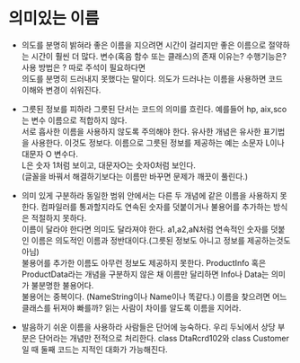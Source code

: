 # 의미있는 이름

* 의도를 분명히 밝혀라
좋은 이름을 지으려면 시간이 걸리지만 좋은 이름으로 절약하는 시간이 훨씬 더 많다. 변수(혹음 함수 또는 클래스)의 존재 이유는? 수행기능은? 사용 방법은 ? 따로 주석이 필요하다면   
의도를 분명히 드러내지 못했다는 말이다. 의도가 드러나는 이름을 사용하면 코드 이해와 변경이 쉬워진다.   

* 그릇된 정보를 피하라
그릇된 단서는 코드의 의미를 흐린다. 예를들어 hp, aix,sco는 변수 이름으로 적합하지 않다.   
서로 흡사한 이름을 사용하지 않도록 주의해야 한다. 유사한 개념은 유사한 표기법을 사용한다. 이것도 정보다. 이름으로 그릇된 정보를 제공하는 예는 소문자 L이나 대문자 O 변수다.   
L은 숫자 1처럼 보이고, 대문자O는 숫자0처럼 보인다.   
(글꼴을 바꿔서 해결하기보다는 이름만 바꾸면 문제가 깨끗이 풀린다.)

* 의미 있게 구분하라
동일한 범위 안에서는 다른 두 개념에 같은 이름을 사용하지 못한다. 컴파일러를 통과할지라도 연속된 숫자를 덧붙이거나 불용어를 추가하는 방식은 적절하지 못하다.   
이름이 달라야 한다면 의미도 달라져야 한다. a1,a2,aN처럼 연속적인 숫자를 덧붙인 이름은 의도적인 이름과 정반대이다.(그릇된 정보도 아니고 정보를 제공하는것도 아님)   
불용어를 추가한 이름도 아무런 정보도 제공하지 못한다. ProductInfo 혹은 ProductData라는 개념을 구분하지 않은 채 이름만 달리하면 Info나 Data는 의미가 불분명한 불용어다.   
불용어는 중복이다. (NameString이나 Name이나 똑같다.) 이름을 찾으려면 어느 클래스를 뒤져야 빠를까? 읽는 사람이 차이를 알도록 이름을 지어라.

* 발음하기 쉬운 이름을 사용하라
사람들은 단어에 능숙하다. 우리 두뇌에서 상당 부분은 단어라는 개념만 전적으로 처리한다. class DtaRcrd102와 class Customer일 때 둘째 코드는 지적인 대화가 가능해진다.   

